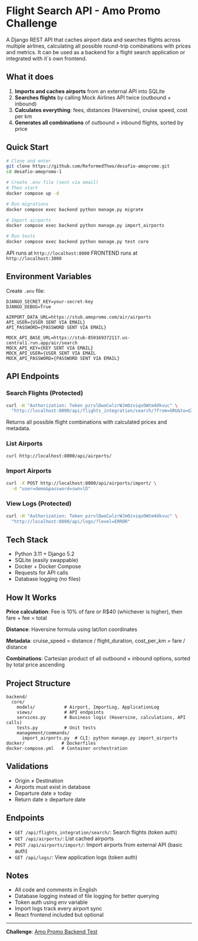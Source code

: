 # Flight Search API - Amo Promo Challenge

A Django REST API that caches airport data and searches flights across multiple airlines, calculating all possible round-trip combinations with prices and metrics. It can be used as a backend for a flight search application or integrated with it´s own frontend.

## What it does

1. **Imports and caches airports** from an external API into SQLite
2. **Searches flights** by calling Mock Airlines API twice (outbound + inbound)
3. **Calculates everything**: fees, distances (Haversine), cruise speed, cost per km
4. **Generates all combinations** of outbound × inbound flights, sorted by price

## Quick Start

```bash
# Clone and enter
git clone https://github.com/ReformedTheo/desafio-amopromo.git
cd desafio-amopromo-1

# Create .env file (sent via email)
# Then start
docker compose up -d

# Run migrations
docker compose exec backend python manage.py migrate

# Import airports
docker compose exec backend python manage.py import_airports

# Run tests
docker compose exec backend python manage.py test core
```

API runs at `http://localhost:8000`
FRONTEND runs at `http://localhost:3000`

## Environment Variables

Create `.env` file:

```env
DJANGO_SECRET_KEY=your-secret-key
DJANGO_DEBUG=True

AIRPORT_DATA_URL=https://stub.amopromo.com/air/airports
API_USER={USER SENT VIA EMAIL}
API_PASSWORD={PASSWORD SENT VIA EMAIL}

MOCK_API_BASE_URL=https://stub-850169372117.us-central1.run.app/air/search
MOCK_API_KEY={KEY SENT VIA EMAIL}
MOCK_API_USER={USER SENT VIA EMAIL
MOCK_API_PASSWORD={PASSWORD SENT VIA EMAIL}
```

## API Endpoints

### Search Flights (Protected)
```bash
curl -H "Authorization: Token pzrvlDwoCwlzrWJmOzviqvOWtm4dkvuc" \
  "http://localhost:8000/api/flights_integration/search/?from=GRU&to=GIG&departureDate=2025-12-01&returnDate=2025-12-10"
```

Returns all possible flight combinations with calculated prices and metadata.

### List Airports
```bash
curl http://localhost:8000/api/airports/
```

### Import Airports
```bash
curl -X POST http://localhost:8000/api/airports/import/ \
  -d "user=demo&password=swnvlD"
```

### View Logs (Protected)
```bash
curl -H "Authorization: Token pzrvlDwoCwlzrWJmOzviqvOWtm4dkvuc" \
  "http://localhost:8000/api/logs/?level=ERROR"
```

## Tech Stack

- Python 3.11 + Django 5.2
- SQLite (easily swappable)
- Docker + Docker Compose
- Requests for API calls
- Database logging (no files)

## How It Works

**Price calculation**: Fee is 10% of fare or R$40 (whichever is higher), then fare + fee = total

**Distance**: Haversine formula using lat/lon coordinates

**Metadata**: cruise_speed = distance / flight_duration, cost_per_km = fare / distance

**Combinations**: Cartesian product of all outbound × inbound options, sorted by total price ascending

## Project Structure

```
backend/
  core/
    models/           # Airport, ImportLog, ApplicationLog
    views/            # API endpoints
    services.py       # Business logic (Haversine, calculations, API calls)
    tests.py          # Unit tests
    management/commands/
      import_airports.py  # CLI: python manage.py import_airports
docker/              # Dockerfiles
docker-compose.yml   # Container orchestration
```

## Validations

- Origin ≠ Destination
- Airports must exist in database
- Departure date ≥ today
- Return date ≥ departure date

## Endpoints
- `GET /api/flights_integration/search/`: Search flights (token auth)
- `GET /api/airports/`: List cached airports
- `POST /api/airports/import/`: Import airports from external API (basic auth)
- `GET /api/logs/`: View application logs (token auth)

## Notes

- All code and comments in English
- Database logging instead of file logging for better querying
- Token auth using env variable
- Import logs track every airport sync
- React frontend included but optional

---

**Challenge**: [Amo Promo Backend Test](https://gist.github.com/billyninja/f54aaa57c20adc25bf90eaf3c2f14160)
